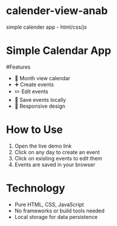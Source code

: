 # calender-view-anab
simple calender app - html/css/js
# Simple Calendar App
#Features
- 📅 Month view calendar
- ➕ Create events
- ✏️ Edit events  
- 💾 Save events locally
- 📱 Responsive design

# How to Use
1. Open the live demo link
2. Click on any day to create an event
3. Click on existing events to edit them
4. Events are saved in your browser

# Technology
- Pure HTML, CSS, JavaScript
- No frameworks or build tools needed
- Local storage for data persistence

